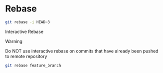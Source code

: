 # Rebase

```bash
git rebase -i HEAD~3 
```

Interactive Rebase
> [!WARNING]
> Do NOT use interactive rebase on commits that have already been pushed to remote repository

```bash
git rebase feature_branch
```
